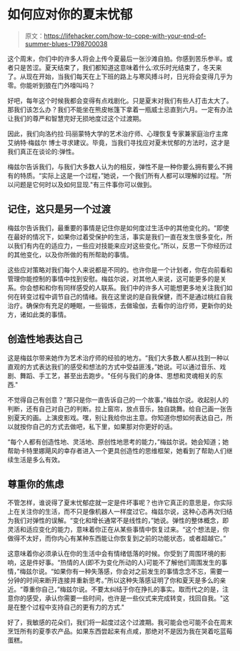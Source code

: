 # 如何应对你的夏末忧郁

> 原文：<https://lifehacker.com/how-to-cope-with-your-end-of-summer-blues-1798700038>

这个周末，你们中的许多人将会上传今夏最后一张沙滩自拍。你感到苦乐参半。或者只是苦涩。夏天结束了，我们都知道这意味着什么:欢乐时光结束了，冬天来了。从现在开始，当我们每天在上下班的路上与寒风搏斗时，日光将会变得几乎为零。你能听到狼在门外嚎叫吗？



好吧，每年这个时候我都会变得有点戏剧化。只是夏末对我们有些人打击太大了。那我们该怎么办？我们不能坐在熊皮帐篷下拿着一瓶威士忌直到六月。一定有办法让我们的尊严和智慧完好无损地度过这个过渡期。

因此，我们向洛约拉·玛丽蒙特大学的艺术治疗师、心理恢复专家兼家庭治疗主席艾纳特·梅兹尔 博士寻求建议。毕竟，当我们寻找应对夏末忧郁的方法时，这才是我们真正在谈论的:弹性。

梅兹尔告诉我们，与我们大多数人认为的相反，弹性不是一种你要么拥有要么不拥有的特质。“实际上这是一个过程，”她说，一个我们所有人都可以理解的过程。"所以问题是它何时以及如何显现."有三件事你可以做到。

## **记住，这只是另一个过渡**

梅兹尔告诉我们，最重要的事情是记住你是如何度过生活中的其他变化的。“即使在最好的情况下，如果你过着受保护的生活，事实是我们一直在发生很多变化，所以我们有内在的适应力，一些应对技能来应对这些变化。”所以，反思一下你经历过的其他变化，以及你所做的有所帮助的事情。

这些应对策略对我们每个人来说都是不同的。也许你是一个计划者，你在向前看和管理你能控制的事情中找到安慰。梅兹尔说，对其他人来说，这可能更多的是关系。你会想和和你有同样感受的人联系。我们中的许多人可能想更多地关注我们如何在转变过程中调节自己的情绪。我在这里说的是自我保健，而不是通过桃红自我治疗。确保你有充足的睡眠，一些锻炼，去做瑜伽，去看你的治疗师，更新你的处方，诸如此类的事情。

## **创造性地表达自己**

这是梅兹尔带来她作为艺术治疗师的经验的地方。“我们大多数人都从找到一种以直观的方式表达我们的感受和想法的方式中受益匪浅，”她说。可以通过音乐、戏剧、舞蹈、手工艺，甚至出去跑步。"任何与我们的身体、思想和灵魂相关的东西."

不觉得自己有创意？“那只是你一直告诉自己的一个故事，”梅兹尔说。收起别人的判断，还有自己对自己的判断。拉上窗帘，放点音乐，独自跳舞。给自己画一张告别夏天的画。上演皮影戏。嘿，别让我给你出主意。你知道你想如何表达自己，所以就按你自己的方式去做吧，私下里，如果那对你更好的话。

“每个人都有创造性地、灵活地、原创性地思考的能力，”梅兹尔说。她会知道；她帮助卡特里娜飓风的幸存者进入一个更具创造性的思维框架，她看到了帮助人们继续生活是多么有效。

## 尊重你的焦虑

不管怎样，谁说得了夏末忧郁症就一定是件坏事呢？也许它真正的意思是，你实际上在关注你的生活，而不只是像机器人一样度过它。梅兹尔说，这种心态再次归结为我们对弹性的误解。“变化和增长通常不是线性的，”她说。弹性的整体概念，即灵活和适应变化的能力，意味着你正在从某些事情中恢复过来。“这个想法是，你做得不太好，而你内心有某种东西能让你恢复到之前的功能状态，或者超越它。”

这意味着你必须承认在你的生活中会有情绪低落的时候。你受到了周围环境的影响，这是件好事。“热情的人(即不为变化所动的人)可能不了解他们周围发生的事情，”梅兹尔说。“如果你有一种失落感，你会对之前发生的事情念念不忘，需要一分钟的时间来断开连接并重新思考。”所以这种失落感证明了你和夏天是多么的亲近。“尊重你自己，”梅兹尔说。不要太纠结于你在挣扎的事实。取而代之的是，注意你的感受，承认你需要一些时间，也许是一些仪式来完成转变，找回自我。"这是在整个过程中支持自己的更有力的方式."

好了，我敏感的花朵们，我们将一起度过这个过渡期。我可能会也可能不会在周末烹饪所有的夏季农产品。如果东西尝起来有点咸，那绝对不是因为我在哭着吃蓝莓蛋糕。